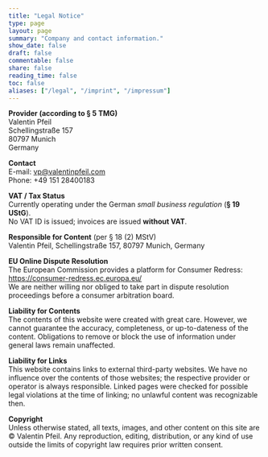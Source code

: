 ```yaml
---
title: "Legal Notice"
type: page
layout: page
summary: "Company and contact information."
show_date: false
draft: false
commentable: false
share: false
reading_time: false
toc: false
aliases: ["/legal", "/imprint", "/impressum"]
---
```


**Provider (according to § 5 TMG)**  
Valentin Pfeil  
Schellingstraße 157  
80797 Munich  
Germany

**Contact**  
E-mail: vp@valentinpfeil.com  
Phone: +49 151 28400183

**VAT / Tax Status**  
Currently operating under the German *small business regulation* (**§ 19 UStG**).  
No VAT ID is issued; invoices are issued **without VAT**.

**Responsible for Content** (per § 18 (2) MStV)  
Valentin Pfeil, Schellingstraße 157, 80797 Munich, Germany

<!--
OPTIONAL: Professional Liability Insurance
Uncomment/fill if applicable. If not needed, keep this block removed.

**Professional Liability Insurance**  
Insurer: …  
Registered office: …  
Geographical scope of insurance: …
-->

**EU Online Dispute Resolution**  
The European Commission provides a platform for Consumer Redress:  
https://consumer-redress.ec.europa.eu/  
We are neither willing nor obliged to take part in dispute resolution proceedings before a consumer arbitration board.

**Liability for Contents**  
The contents of this website were created with great care. However, we cannot guarantee the accuracy, completeness, or up-to-dateness of the content. Obligations to remove or block the use of information under general laws remain unaffected.

**Liability for Links**  
This website contains links to external third-party websites. We have no influence over the contents of those websites; the respective provider or operator is always responsible. Linked pages were checked for possible legal violations at the time of linking; no unlawful content was recognizable then.

**Copyright**  
Unless otherwise stated, all texts, images, and other content on this site are © Valentin Pfeil. Any reproduction, editing, distribution, or any kind of use outside the limits of copyright law requires prior written consent.

<!--
_Last updated: {{< now "20025-09-22" >}}_
-->
